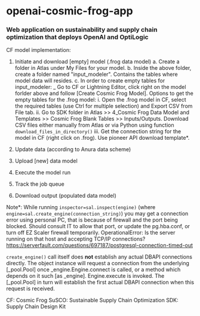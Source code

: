 # openai-cosmic-frog-app
### Web application on sustainability and supply chain optimization that deploys OpenAI and OptiLogic 

CF model implementation: 

1. Initiate and download [empty] model (.frog data model) 
    a. Create a folder in Atlas under My Files for your model. 
    b. Inside the above folder, create a folder named "input_modeler". Contains the tables where model data will resides.
    c. In order to create empty tables for input_modeler: 
       _ Go to CF or Lightning Editor, click right on the model forlder above and follow [Create Cosmic Frog Model]. 
         Options to get the empty tables for the .frog model: 
            i. Open the .frog model in CF, select the required tables (use Ctrl for multiple selection) and Export CSV from File tab.
            ii. Go to SDK folder in Atlas >> 4_Cosmic Frog Data Model and Templates >> Cosmic Frog Blank Tables >> Inputs/Outputs. 
            Download CSV files either manually from Atlas or via Python using function `download_files_in_directory()`
            iii. Get the connection string for the model in CF (right click on .frog). Use pioneer API download template*. 

2. Update data (according to Anura data scheme)
3. Upload [new] data model
4. Execute the model run 
5. Track the job queue 
6. Download output (populated data model) 

Note*: While running `inspector=sal.inspect(engine)` (where `engine=sal.create_engine(connection_string)`) you may get a connection error using personal PC, that is because of firewall and the port being blocked. Should consult IT to allow that port, or update the pg.hba.conf, or turn off EZ Scaler firewall temporarily.
OperationalError: Is the server running on that host and accepting TCP/IP connections?
https://serverfault.com/questions/697187/postgresql-connection-timed-out

`create_engine()` call itself does **not** establish any actual DBAPI connections directly. The object instance will
request a connection from the underlying [_pool.Pool] once _engine.Engine.connect is called, or a method which depends on it
such [as _engine]. Engine.execute is invoked. The [_pool.Pool] in turn will establish the first actual DBAPI connection when this request
is received.


CF: Cosmic Frog 
SuSCO: Sustainable Supply Chain Optimization 
SDK: Supply Chain Design Kit 
